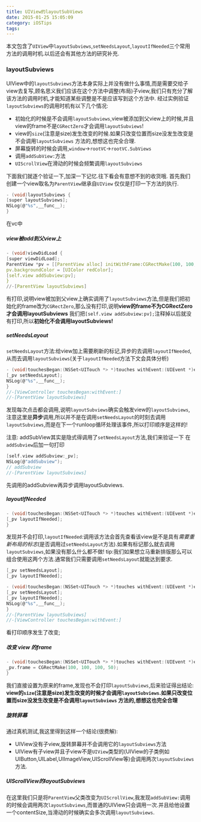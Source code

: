 ```yaml
---
title: UIView的layoutSubViews
date: 2015-01-25 15:05:09
category: iOSTips
tags:
---
```

本文包含了`UIView`中`layoutSubviews`,`setNeedsLayout`,`layoutIfNeeded`三个常用方法的调用时机.以后还会有其他方法的研究补充.

### layoutSubviews

UIView中的`layoutSubviews`方法本身实际上并没有做什么事情,而是需要交给子view去复写,顾名思义我们应该在这个方法中调整(布局)子view,我们只有充分了解该方法的调用时机,才能知道某些调整是不是应该写到这个方法中.
经过实例验证`layoutSubviews`的调用时机有以下几个情况:

* 初始化的时候是不会调用`layoutSubviews`,view被添加到父view上的时候,并且view的frame不是`CGRectZero`才会调用`layoutSubviews`!
* view的`size`(注意是size)发生改变的时候.如果只改变位置而size没发生改变是不会调用`layoutSubviews` 方法的,想想这也完全合理.
* 屏幕旋转的时候会调用,`window`->`rootVC`->`rootVC.SubViews`
* 调用`addSubView:`方法
* `UIScrollView`在滑动的时候会频繁调用`layoutSubviews`

下面我们就逐个验证一下,加深一下记忆.往下看会有意想不到的收货哦.
首先我们创建一个view取名为`ParentView`继承自`UIView`
仅仅是打印一下方法的执行.
```c
- (void)layoutSubviews {
[super layoutSubviews];
NSLog(@"%s",__func__);
}
```
在vc中

##### view被add到父view上

```c
- (void)viewDidLoad {
[super viewDidLoad];
ParentView *pv = [[ParentView alloc] initWithFrame:CGRectMake(100, 100, 100, 50)];
pv.backgroundColor = [UIColor redColor];
[self.view addSubview:pv];
}
//-[ParentView layoutSubviews]
```
有打印,说明view被加到父view上确实调用了`layoutSubviews`方法,但是我们把初始化的frame改为`CGRectZero`,那么没有打印,说明**view的frame不为CGRectZero才会调用layoutSubviews**
我们把`[self.view addSubview:pv];`注释掉以后就没有打印,所以**初始化不会调用layoutSubviews!**

##### setNeedsLayout
`setNeedsLayout`方法:给view加上需要刷新的标记,异步的去调用`layoutIfNeeded`,从而去调用`layoutSubviews`(关于`layoutIfNeeded`方法下文会具体分析)
```c
- (void)touchesBegan:(NSSet<UITouch *> *)touches withEvent:(UIEvent *)event {
[_pv setNeedsLayout];
NSLog(@"%s",__func__);
}
//-[ViewController touchesBegan:withEvent:]
//-[ParentView layoutSubviews]
```
发现每次点击都会调用,说明`layoutSubviews`确实会触发view的`layoutSubviews`,注意这里是**异步**调用,所以并不是在调用`setNeedsLayout`的时刻去调用`layoutSubviews`,而是在下一个runloop循环处理该事件,所以打印顺序是这样的!

注意: addSubView其实是隐式得调用了`setNeedsLayout`方法,我们来验证一下
在`addSubview`后加一句打印

```c
[self.view addSubview:_pv];
NSLog(@"addSubview");
// addSubview
//-[ParentView layoutSubviews]
```
先调用的addSubview再异步调用layoutSubviews.

##### layoutIfNeeded
```c
- (void)touchesBegan:(NSSet<UITouch *> *)touches withEvent:(UIEvent *)event {
[_pv layoutIfNeeded];
}
```
发现并不会打印,`layoutIfNeeded`:调用该方法会首先查看该view是不是具有*需要重新布局的标志*(是否调用过`setNeedsLayout`方法).如果有标记那么就去调用`layoutSubviews`,如果没有那么什么都不做!
tip:我们如果想立马重新排版那么可以组合使用这两个方法.通常我们只需要调用`setNeedsLayout`就能达到要求.
```c
[_pv setNeedsLayout];
[_pv layoutIfNeeded];
```
```c
- (void)touchesBegan:(NSSet<UITouch *> *)touches withEvent:(UIEvent *)event {
[_pv setNeedsLayout];
[_pv layoutIfNeeded];
NSLog(@"%s",__func__);
}
//-[ParentView layoutSubviews]
//-[ViewController touchesBegan:withEvent:]
```
看打印顺序发生了改变;



##### 改变 view 的frame
```c
- (void)touchesBegan:(NSSet<UITouch *> *)touches withEvent:(UIEvent *)event {
_pv.frame = CGRectMake(100, 100, 100, 50);
}
```
我们直接设置为原来的frame,发现也不会打印`layoutSubviews`,后来验证得出结论: **view的`size`(注意是size)发生改变的时候才会调用`layoutSubviews`.如果只改变位置而size没发生改变是不会调用`layoutSubviews` 方法的,想想这也完全合理**


##### 旋转屏幕
通过真机测试,我这里得到这样一个结论(很费解):
* UIView没有子view,旋转屏幕并不会调用它的`layoutSubviews`方法
* UIView有子view并且子view不是`UIView`类型的(UIView的子类例如UIButton,UILabel,UIImageView,UIScrollView等)会调用两次`layoutSubviews`方法.

##### UIScrollView的layoutSubviews
在这里我们只是将`ParentView`父类改变为`UIScrollView`,我发现`addSubView:`调用的时候会调用两次`layoutSubviews`,而普通的UIView只会调用一次.并且给他设置一个contentSize,当滑动的时候确实会多次调用`layoutSubviews`.



